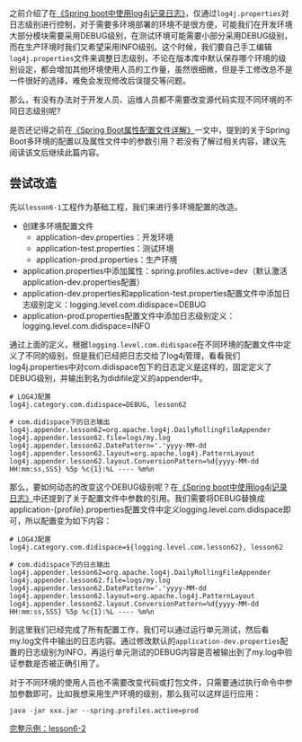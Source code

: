 之前介绍了在[《Spring boot中使用log4j记录日志》](#/log/log4j)，仅通过``log4j.properties``对日志级别进行控制，对于需要多环境部署的环境不是很方便，可能我们在开发环境大部分模块需要采用DEBUG级别，在测试环境可能需要小部分采用DEBUG级别，而在生产环境时我们又希望采用INFO级别。这个时候，我们要自己手工编辑``log4j.properties``文件来调整日志级别，不论在版本库中默认保存哪个环境的级别设定，都会增加其他环境使用人员的工作量，虽然很细微，但是手工修改总不是一件很好的选择，难免会发现修改后误提交等问题。

那么，有没有办法对于开发人员、运维人员都不需要改变源代码实现不同环境的不同日志级别呢?

是否还记得之前在[《Spring Boot属性配置文件详解》](#/config/ConfigIntroduce)一文中，提到的关于Spring Boot多环境的配置以及属性文件中的参数引用？若没有了解过相关内容，建议先阅读该文后继续此篇内容。

## 尝试改造

先以``lesson6-1``工程作为基础工程，我们来进行多环境配置的改造。

* 创建多环境配置文件
    * application-dev.properties：开发环境
    * application-test.properties：测试环境
    * application-prod.properties：生产环境
* application.properties中添加属性：spring.profiles.active=dev（默认激活application-dev.properties配置）
* application-dev.properties和application-test.properties配置文件中添加日志级别定义：logging.level.com.didispace=DEBUG
* application-prod.properties配置文件中添加日志级别定义：logging.level.com.didispace=INFO

通过上面的定义，根据``logging.level.com.didispace``在不同环境的配置文件中定义了不同的级别，但是我们已经把日志交给了log4j管理，看看我们log4j.properties中对com.didispace包下的日志定义是这样的，固定定义了DEBUG级别，并输出到名为didifile定义的appender中。

```
# LOG4J配置
log4j.category.com.didispace=DEBUG, lesson62

# com.didispace下的日志输出
log4j.appender.lesson62=org.apache.log4j.DailyRollingFileAppender
log4j.appender.lesson62.file=logs/my.log
log4j.appender.lesson62.DatePattern='.'yyyy-MM-dd
log4j.appender.lesson62.layout=org.apache.log4j.PatternLayout
log4j.appender.lesson62.layout.ConversionPattern=%d{yyyy-MM-dd HH:mm:ss,SSS} %5p %c{1}:%L ---- %m%n
```

那么，要如何动态的改变这个DEBUG级别呢？在[《Spring boot中使用log4j记录日志》](#/log/log4j)中还提到了关于配置文件中参数的引用。我们需要将DEBUG替换成application-{profile}.properties配置文件中定义logging.level.com.didispace即可，所以配置变为如下内容：

```
# LOG4J配置
log4j.category.com.didispace=${logging.level.com.lesson62}, lesson62

# com.didispace下的日志输出
log4j.appender.lesson62=org.apache.log4j.DailyRollingFileAppender
log4j.appender.lesson62.file=logs/my.log
log4j.appender.lesson62.DatePattern='.'yyyy-MM-dd
log4j.appender.lesson62.layout=org.apache.log4j.PatternLayout
log4j.appender.lesson62.layout.ConversionPattern=%d{yyyy-MM-dd HH:mm:ss,SSS} %5p %c{1}:%L ---- %m%n
```

到这里我们已经完成了所有配置工作，我们可以通过运行单元测试，然后看my.log文件中输出的日志内容。通过修改默认的``application-dev.properties``配置的日志级别为INFO，再运行单元测试的DEBUG内容是否被输出到了my.log中验证参数是否被正确引用了。

对于不同环境的使用人员也不需要改变代码或打包文件，只需要通过执行命令中参加参数即可，比如我想采用生产环境的级别，那么我可以这样运行应用：

```
java -jar xxx.jar --spring.profiles.active=prod
```

[完整示例：lesson6-2](https://github.com/codeyoyo/spring-boot-learn/tree/master/springboot/lesson6-2)